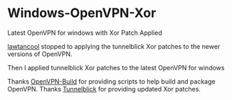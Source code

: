 # Windows-OpenVPN-Xor
Latest OpenVPN for windows with Xor Patch Applied

[lawtancool](https://github.com/lawtancool/openvpn-windows-xor) stopped to applying the tunnelblick Xor patches to the newer versions of OpenVPN.



Then I applied tunnelblick Xor patches to the latest OpenVPN for windows


Thanks [OpenVPN-Build](https://github.com/OpenVPN/openvpn-build) for providing scripts to help build and package OpenVPN.
Thanks [Tunnelblick](https://github.com/Tunnelblick/Tunnelblick/tree/master/third_party/sources/openvpn) for providing updated Xor patches.


